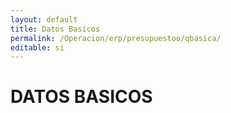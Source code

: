 ```yaml
---
layout: default
title: Datos Basicos
permalink: /Operacion/erp/presupuestoo/qbasica/
editable: si
---
```


# DATOS BASICOS

